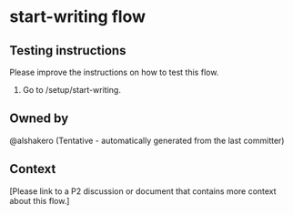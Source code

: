 # start-writing flow

## Testing instructions

Please improve the instructions on how to test this flow.

1. Go to /setup/start-writing.

## Owned by

@alshakero (Tentative - automatically generated from the last committer)

## Context

[Please link to a P2 discussion or document that contains more context about this flow.]
